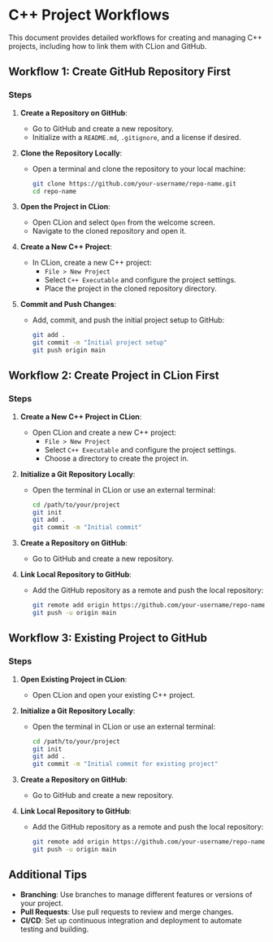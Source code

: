 # C++ Project Workflows

This document provides detailed workflows for creating and managing C++ projects, including how to link them with CLion and GitHub.

## Workflow 1: Create GitHub Repository First

### Steps

1. **Create a Repository on GitHub**:
    - Go to GitHub and create a new repository.
    - Initialize with a `README.md`, `.gitignore`, and a license if desired.

2. **Clone the Repository Locally**:
    - Open a terminal and clone the repository to your local machine:
      ```sh
      git clone https://github.com/your-username/repo-name.git
      cd repo-name
      ```

3. **Open the Project in CLion**:
    - Open CLion and select `Open` from the welcome screen.
    - Navigate to the cloned repository and open it.

4. **Create a New C++ Project**:
    - In CLion, create a new C++ project:
        - `File > New Project`
        - Select `C++ Executable` and configure the project settings.
        - Place the project in the cloned repository directory.

5. **Commit and Push Changes**:
    - Add, commit, and push the initial project setup to GitHub:
      ```sh
      git add .
      git commit -m "Initial project setup"
      git push origin main
      ```

## Workflow 2: Create Project in CLion First

### Steps

1. **Create a New C++ Project in CLion**:
    - Open CLion and create a new C++ project:
        - `File > New Project`
        - Select `C++ Executable` and configure the project settings.
        - Choose a directory to create the project in.

2. **Initialize a Git Repository Locally**:
    - Open the terminal in CLion or use an external terminal:
      ```sh
      cd /path/to/your/project
      git init
      git add .
      git commit -m "Initial commit"
      ```

3. **Create a Repository on GitHub**:
    - Go to GitHub and create a new repository.

4. **Link Local Repository to GitHub**:
    - Add the GitHub repository as a remote and push the local repository:
      ```sh
      git remote add origin https://github.com/your-username/repo-name.git
      git push -u origin main
      ```

## Workflow 3: Existing Project to GitHub

### Steps

1. **Open Existing Project in CLion**:
    - Open CLion and open your existing C++ project.

2. **Initialize a Git Repository Locally**:
    - Open the terminal in CLion or use an external terminal:
      ```sh
      cd /path/to/your/project
      git init
      git add .
      git commit -m "Initial commit for existing project"
      ```

3. **Create a Repository on GitHub**:
    - Go to GitHub and create a new repository.

4. **Link Local Repository to GitHub**:
    - Add the GitHub repository as a remote and push the local repository:
      ```sh
      git remote add origin https://github.com/your-username/repo-name.git
      git push -u origin main
      ```

## Additional Tips

- **Branching**: Use branches to manage different features or versions of your project.
- **Pull Requests**: Use pull requests to review and merge changes.
- **CI/CD**: Set up continuous integration and deployment to automate testing and building.

